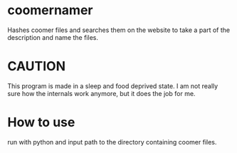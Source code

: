 # coomernamer
Hashes coomer files and searches them on the website to take a part of the description and name the files.

# CAUTION
This program is made in a sleep and food deprived state. I am not really sure how the internals work anymore, but it does the job for me.

# How to use
run with python and input path to the directory containing coomer files.
